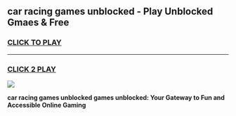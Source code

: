 
## car racing games unblocked - Play Unblocked Gmaes & Free
<h3>
<a href="https://premium.freeplayer.one?title=car_racing_games_unblocked&ref=19F">CLICK TO PLAY</a></h3>
<hr>

<h3>
<a href="https://premium.freeplayer.one?title=car_racing_games_unblocked&ref=19F">CLICK 2 PLAY</a>
  
</h3>

<a href="https://premium.freeplayer.one?title=car_racing_games_unblocked&ref=19F/"><img src="https://clearcache.store/games.png"></a>


**car racing games unblocked games unblocked: Your Gateway to Fun and Accessible Online Gaming**
